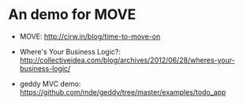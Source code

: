 # An demo for MOVE

* MOVE: http://cirw.in/blog/time-to-move-on
* Where's Your Business Logic?: http://collectiveidea.com/blog/archives/2012/06/28/wheres-your-business-logic/

* geddy MVC demo: https://github.com/mde/geddy/tree/master/examples/todo_app